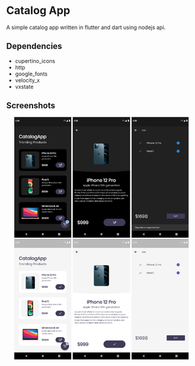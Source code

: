 # Catalog App

A simple catalog app written in flutter and dart using nodejs api. 

## **Dependencies**
- cupertino_icons
- http
- google_fonts
- velocity_x
- vxstate

## **Screenshots**
<p align="center">
<img src="assets/screenshots/Screenshot_1647002285.png" alt="Gallery Image" width="30%" />
<img src="assets/screenshots/Screenshot_1647002291.png" alt="Gallery Image" width="30%" />
<img src="assets/screenshots/Screenshot_1647002306.png" alt="Gallery Image" width="30%" />
<img src="assets/screenshots/Screenshot_1647002530.png" alt="Gallery Image" width="30%" />
<img src="assets/screenshots/Screenshot_1647002535.png" alt="Gallery Image" width="30%" />
<img src="assets/screenshots/Screenshot_1647002539.png" alt="Gallery Image" width="30%" />
</p>
